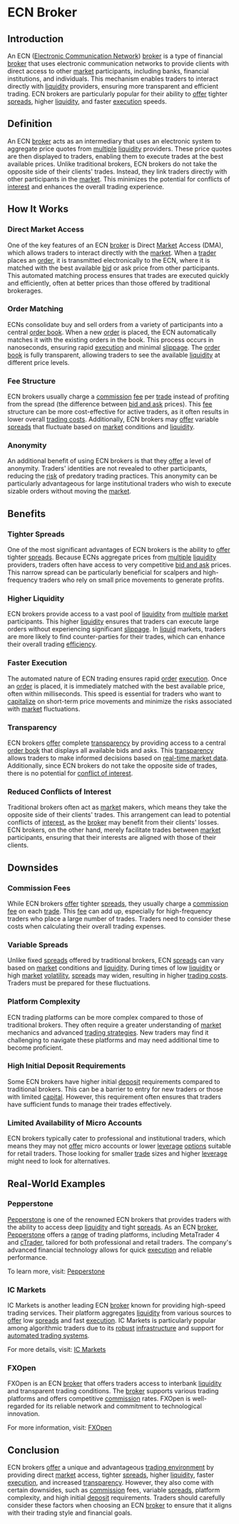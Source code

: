 # ECN Broker

## Introduction

An ECN ([Electronic Communication Network](../e/electronic_communication_network.md)) [broker](../b/broker.md) is a type of financial [broker](../b/broker.md) that uses electronic communication networks to provide clients with direct access to other [market](../m/market.md) participants, including banks, financial institutions, and individuals. This mechanism enables traders to interact directly with [liquidity](../l/liquidity.md) providers, ensuring more transparent and efficient trading. ECN brokers are particularly popular for their ability to [offer](../o/offer.md) tighter [spreads](../s/spreads.md), higher [liquidity](../l/liquidity.md), and faster [execution](../e/execution.md) speeds.

## Definition

An ECN [broker](../b/broker.md) acts as an intermediary that uses an electronic system to aggregate price quotes from [multiple](../m/multiple.md) [liquidity](../l/liquidity.md) providers. These price quotes are then displayed to traders, enabling them to execute trades at the best available prices. Unlike traditional brokers, ECN brokers do not take the opposite side of their clients' trades. Instead, they link traders directly with other participants in the [market](../m/market.md). This minimizes the potential for conflicts of [interest](../i/interest.md) and enhances the overall trading experience.

## How It Works

### Direct Market Access

One of the key features of an ECN [broker](../b/broker.md) is Direct [Market](../m/market.md) Access (DMA), which allows traders to interact directly with the [market](../m/market.md). When a [trader](../t/trader.md) places an [order](../o/order.md), it is transmitted electronically to the ECN, where it is matched with the best available [bid](../b/bid.md) or ask price from other participants. This automated matching process ensures that trades are executed quickly and efficiently, often at better prices than those offered by traditional brokerages.

### Order Matching

ECNs consolidate buy and sell orders from a variety of participants into a central [order book](../o/order_book.md). When a new [order](../o/order.md) is placed, the ECN automatically matches it with the existing orders in the book. This process occurs in nanoseconds, ensuring rapid [execution](../e/execution.md) and minimal [slippage](../s/slippage.md). The [order book](../o/order_book.md) is fully transparent, allowing traders to see the available [liquidity](../l/liquidity.md) at different price levels.

### Fee Structure

ECN brokers usually charge a [commission](../c/commission.md) [fee](../f/fee.md) per [trade](../t/trade.md) instead of profiting from the spread (the difference between [bid and ask](../b/bid_and_ask.md) prices). This [fee](../f/fee.md) structure can be more cost-effective for active traders, as it often results in lower overall [trading costs](../t/trading_costs.md). Additionally, ECN brokers may [offer](../o/offer.md) variable [spreads](../s/spreads.md) that fluctuate based on [market](../m/market.md) conditions and [liquidity](../l/liquidity.md).

### Anonymity

An additional benefit of using ECN brokers is that they [offer](../o/offer.md) a level of anonymity. Traders' identities are not revealed to other participants, reducing the [risk](../r/risk.md) of predatory trading practices. This anonymity can be particularly advantageous for large institutional traders who wish to execute sizable orders without moving the [market](../m/market.md).

## Benefits

### Tighter Spreads

One of the most significant advantages of ECN brokers is the ability to [offer](../o/offer.md) tighter [spreads](../s/spreads.md). Because ECNs aggregate prices from [multiple](../m/multiple.md) [liquidity](../l/liquidity.md) providers, traders often have access to very competitive [bid and ask](../b/bid_and_ask.md) prices. This narrow spread can be particularly beneficial for scalpers and high-frequency traders who rely on small price movements to generate profits.

### Higher Liquidity

ECN brokers provide access to a vast pool of [liquidity](../l/liquidity.md) from [multiple](../m/multiple.md) [market](../m/market.md) participants. This higher [liquidity](../l/liquidity.md) ensures that traders can execute large orders without experiencing significant [slippage](../s/slippage.md). In [liquid](../l/liquid.md) markets, traders are more likely to find counter-parties for their trades, which can enhance their overall trading [efficiency](../e/efficiency.md).

### Faster Execution

The automated nature of ECN trading ensures rapid [order](../o/order.md) [execution](../e/execution.md). Once an [order](../o/order.md) is placed, it is immediately matched with the best available price, often within milliseconds. This speed is essential for traders who want to [capitalize](../c/capitalize.md) on short-term price movements and minimize the risks associated with [market](../m/market.md) fluctuations.

### Transparency

ECN brokers [offer](../o/offer.md) complete [transparency](../t/transparency.md) by providing access to a central [order book](../o/order_book.md) that displays all available bids and asks. This [transparency](../t/transparency.md) allows traders to make informed decisions based on [real-time market data](../r/real-time_market_data.md). Additionally, since ECN brokers do not take the opposite side of trades, there is no potential for [conflict of interest](../c/conflict_of_interest.md).

### Reduced Conflicts of Interest

Traditional brokers often act as [market](../m/market.md) makers, which means they take the opposite side of their clients' trades. This arrangement can lead to potential conflicts of [interest](../i/interest.md), as the [broker](../b/broker.md) may benefit from their clients' losses. ECN brokers, on the other hand, merely facilitate trades between [market](../m/market.md) participants, ensuring that their interests are aligned with those of their clients.

## Downsides

### Commission Fees

While ECN brokers [offer](../o/offer.md) tighter [spreads](../s/spreads.md), they usually charge a [commission](../c/commission.md) [fee](../f/fee.md) on each [trade](../t/trade.md). This [fee](../f/fee.md) can add up, especially for high-frequency traders who place a large number of trades. Traders need to consider these costs when calculating their overall trading expenses.

### Variable Spreads

Unlike fixed [spreads](../s/spreads.md) offered by traditional brokers, ECN [spreads](../s/spreads.md) can vary based on [market](../m/market.md) conditions and [liquidity](../l/liquidity.md). During times of low [liquidity](../l/liquidity.md) or high [market](../m/market.md) [volatility](../v/volatility.md), [spreads](../s/spreads.md) may widen, resulting in higher [trading costs](../t/trading_costs.md). Traders must be prepared for these fluctuations.

### Platform Complexity

ECN trading platforms can be more complex compared to those of traditional brokers. They often require a greater understanding of [market](../m/market.md) mechanics and advanced [trading strategies](../t/trading_strategies.md). New traders may find it challenging to navigate these platforms and may need additional time to become proficient.

### High Initial Deposit Requirements

Some ECN brokers have higher initial [deposit](../d/deposit.md) requirements compared to traditional brokers. This can be a barrier to entry for new traders or those with limited [capital](../c/capital.md). However, this requirement often ensures that traders have sufficient funds to manage their trades effectively.

### Limited Availability of Micro Accounts

ECN brokers typically cater to professional and institutional traders, which means they may not [offer](../o/offer.md) micro accounts or lower [leverage](../l/leverage.md) [options](../o/options.md) suitable for retail traders. Those looking for smaller [trade](../t/trade.md) sizes and higher [leverage](../l/leverage.md) might need to look for alternatives.

## Real-World Examples

### Pepperstone

[Pepperstone](../p/pepperstone.md) is one of the renowned ECN brokers that provides traders with the ability to access deep [liquidity](../l/liquidity.md) and tight [spreads](../s/spreads.md). As an ECN [broker](../b/broker.md), [Pepperstone](../p/pepperstone.md) offers a [range](../r/range.md) of trading platforms, including MetaTrader 4 and [cTrader](../c/ctrader.md), tailored for both professional and retail traders. The company's advanced financial technology allows for quick [execution](../e/execution.md) and reliable performance.

To learn more, visit: [Pepperstone](https://www.pepperstone.com)

### IC Markets

IC Markets is another leading ECN [broker](../b/broker.md) known for providing high-speed trading services. Their platform aggregates [liquidity](../l/liquidity.md) from various sources to [offer](../o/offer.md) low [spreads](../s/spreads.md) and fast [execution](../e/execution.md). IC Markets is particularly popular among algorithmic traders due to its [robust](../r/robust.md) [infrastructure](../i/infrastructure.md) and support for [automated trading systems](../a/automated_trading_systems.md).

For more details, visit: [IC Markets](https://www.icmarkets.com)

### FXOpen

FXOpen is an ECN [broker](../b/broker.md) that offers traders access to interbank [liquidity](../l/liquidity.md) and transparent trading conditions. The [broker](../b/broker.md) supports various trading platforms and offers competitive [commission](../c/commission.md) rates. FXOpen is well-regarded for its reliable network and commitment to technological innovation.

For more information, visit: [FXOpen](https://www.fxopen.com)

## Conclusion

ECN brokers [offer](../o/offer.md) a unique and advantageous [trading environment](../t/trading_environment.md) by providing direct [market](../m/market.md) access, tighter [spreads](../s/spreads.md), higher [liquidity](../l/liquidity.md), faster [execution](../e/execution.md), and increased [transparency](../t/transparency.md). However, they also come with certain downsides, such as [commission](../c/commission.md) fees, variable [spreads](../s/spreads.md), platform complexity, and high initial [deposit](../d/deposit.md) requirements. Traders should carefully consider these factors when choosing an ECN [broker](../b/broker.md) to ensure that it aligns with their trading style and financial goals.